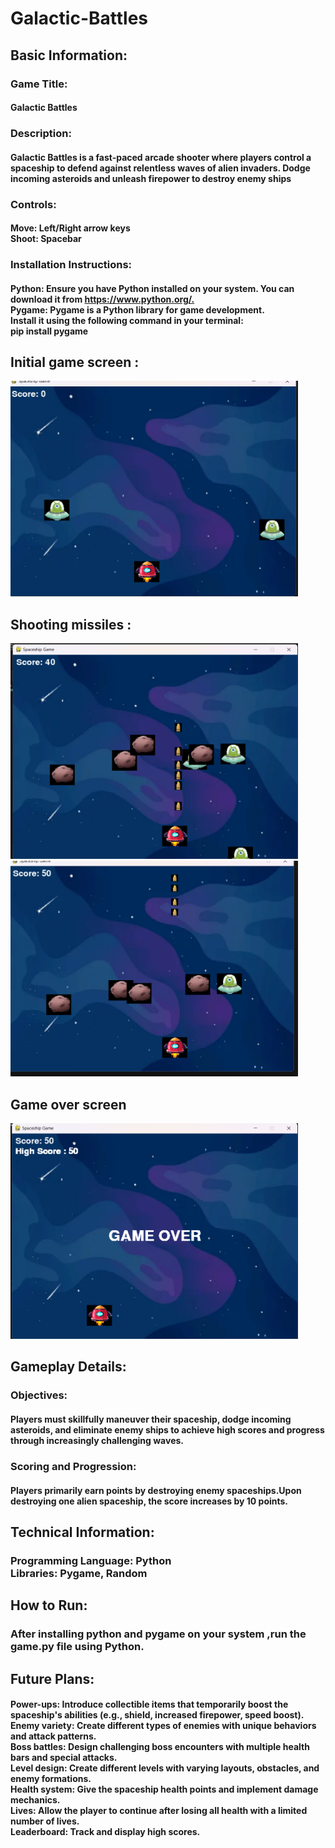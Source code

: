 # Galactic-Battles
<h2>Basic Information:</h2>
<h3>Game Title:</h3><h4>Galactic Battles</h4>
<h3>Description:</h3><h4>Galactic Battles is a fast-paced arcade shooter where players control a spaceship to defend against relentless waves of alien invaders. Dodge incoming asteroids and unleash firepower to destroy enemy ships</h4>
<h3>Controls:</h3> 
<h4>Move: Left/Right arrow keys<br>
Shoot: Spacebar</h4>
<h3>Installation Instructions: </h3>
<h4>Python: Ensure you have Python installed on your system. You can download it from <a href="https://www.python.org/.">https://www.python.org/.</a><br>
Pygame: Pygame is a Python library for game development.<br> 
Install it using the following command in your terminal:<br>
pip install pygame</h4>
<h2>Initial game screen :</h2>
<img src="startgame.png" alt="Start game" width="460" height="345">
<h2>Shooting missiles :</h2>
<img src="shootmissiles-1.png" alt="Shooting missiles" width="460" height="345">
<img src="shootmissiles-2.png" alt="Shooting missiles" width="460" height="345">
<h2>Game over screen</h2>
<img src="gameover.png" alt="game over" width="460" height="345">
<h2>Gameplay Details:</h2>
<h3>Objectives:</h3> 
<h4>Players must skillfully maneuver their spaceship, dodge incoming asteroids, and eliminate enemy ships to achieve high scores and progress through increasingly challenging waves.</h4>
<h3>Scoring and Progression: </h3><h4>Players primarily earn points by destroying enemy spaceships.Upon destroying one alien spaceship, the score increases by 10 points.</h4>
<h2>Technical Information:</h2>
<h3>Programming Language: Python<br>
Libraries: Pygame, Random</h3>
<h2>How to Run:</h2>
<h3>After installing python and pygame on your system ,run the game.py file using Python.</h3>
<h2>Future Plans:</h2>
<h4>Power-ups: Introduce collectible items that temporarily boost the spaceship's abilities (e.g., shield, increased firepower, speed boost).<br>
Enemy variety: Create different types of enemies with unique behaviors and attack patterns.<br>
Boss battles: Design challenging boss encounters with multiple health bars and special attacks.<br>
Level design: Create different levels with varying layouts, obstacles, and enemy formations.<br>
Health system: Give the spaceship health points and implement damage mechanics.<br>
Lives: Allow the player to continue after losing all health with a limited number of lives.<br>
Leaderboard: Track and display high scores.</h4>
